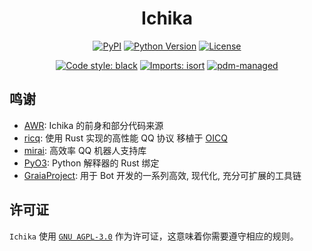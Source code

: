 <div align="center">

# Ichika


[![PyPI](https://img.shields.io/pypi/v/ichika)](https://pypi.org/project/ichika)
[![Python Version](https://img.shields.io/pypi/pyversions/ichika)](https://pypi.org/project/ichika)
[![License](https://img.shields.io/github/license/BlueGlassBlock/Ichika)](https://github.com/BlueGlassBlock/Ichika/blob/master/LICENSE)

[![Code style: black](https://img.shields.io/badge/code%20style-black-000000.svg)](https://github.com/psf/black)
[![Imports: isort](https://img.shields.io/badge/%20imports-isort-%231674b1?style=flat&labelColor=ef8336)](https://pycqa.github.io/isort/)
[![pdm-managed](https://img.shields.io/badge/pdm-managed-blueviolet)](https://pdm.fming.dev)

</div>

## 鸣谢

- [AWR](https://github.com/wybxc/awr): Ichika 的前身和部分代码来源
- [ricq](https://github.com/lz1998/ricq): 使用 Rust 实现的高性能 QQ 协议 移植于 [OICQ](https://github.com/takayama-lily/oicq)
- [mirai](https://github.com/mamoe/mirai): 高效率 QQ 机器人支持库
- [PyO3](https://github.com/PyO3/PyO3): Python 解释器的 Rust 绑定
- [GraiaProject](https://github.com/GraiaProject): 用于 Bot 开发的一系列高效, 现代化, 充分可扩展的工具链

## 许可证

`Ichika` 使用 [`GNU AGPL-3.0`](https://choosealicense.com/licenses/agpl-3.0/) 作为许可证，这意味着你需要遵守相应的规则。
